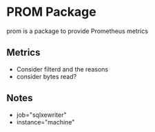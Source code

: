 # PROM Package

prom is a package to provide Prometheus metrics

Metrics
-------
* Consider filterd and the reasons
* consider bytes read?

Notes
-----
* job="sqlxewriter"
* instance="machine"



